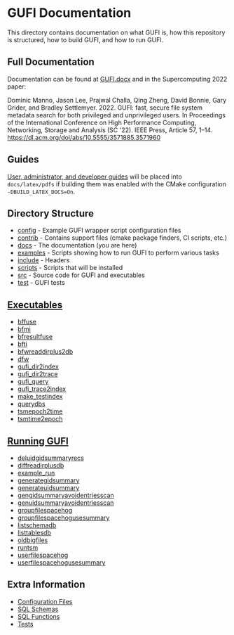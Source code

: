 # GUFI Documentation
This directory contains documentation on what GUFI is, how this repository is structured,
how to build GUFI, and how to run GUFI.

## Full Documentation
Documentation can be found at [GUFI.docx](GUFI.docx) and in the Supercomputing 2022 paper:

Dominic Manno, Jason Lee, Prajwal Challa, Qing Zheng, David Bonnie, Gary Grider, and Bradley Settlemyer. 2022. GUFI: fast, secure file system metadata search for both privileged and unprivileged users. In Proceedings of the International Conference on High Performance Computing, Networking, Storage and Analysis (SC '22). IEEE Press, Article 57, 1–14. https://dl.acm.org/doi/abs/10.5555/3571885.3571960

## Guides
[User, administrator, and developer guides](latex) will be placed into
`docs/latex/pdfs` if building them was enabled with the CMake
configuration `-DBUILD_LATEX_DOCS=On`.

## Directory Structure
- [config](/config)     - Example GUFI wrapper script configuration files
- [contrib](/contrib)   - Contains support files (cmake package finders, CI scripts, etc.)
- [docs](/docs)         - The documentation (you are here)
- [examples](/examples) - Scripts showing how to run GUFI to perform various tasks
- [include](/include)   - Headers
- [scripts](/scripts)   - Scripts that will be installed
- [src](/src)           - Source code for GUFI and executables
- [test](/test)         - GUFI tests

## [Executables](/src)
- [bffuse](bffuse)
- [bfmi](bfmi)
- [bfresultfuse](bfresultfuse)
- [bfti](bfti)
- [bfwreaddirplus2db](bfwreaddriplus2b)
- [dfw](dfw)
- [gufi_dir2index](gufi_dir2index)
- [gufi_dir2trace](gufi_dir2trace)
- [gufi_query](gufi_query)
- [gufi_trace2index](gufi_trace2index)
- [make_testindex](make_testindex)
- [querydbs](querydbs)
- [tsmepoch2time](tsmepoch2time)
- [tsmtime2epoch](tsmtime2epoch)

## [Running GUFI](/examples)
- [deluidgidsummaryrecs](/examples/deluidgidsummaryrecs)
- [diffreadirplusdb](/examples/diffreadirplusdb)
- [example_run](/examples/example_run)
- [generategidsummary](/examples/generategidsummary)
- [generateuidsummary](/examples/generateuidsummary)
- [gengidsummaryavoidentriesscan](/examples/gengidsummaryavoidentriesscan)
- [genuidsummaryavoidentriesscan](/examples/genuidsummaryavoidentriesscan)
- [groupfilespacehog](/examples/groupfilespacehog)
- [groupfilespacehogusesummary](/examples/groupfilespacehogusesummary)
- [listschemadb](/examples/listschemadb)
- [listtablesdb](/examples/listtablesdb)
- [oldbigfiles](/examples/oldbigfiles)
- [runtsm](/examples/runtsm)
- [userfilespacehog](/examples/userfilespacehog)
- [userfilespacehogusesummary](/examples/userfilespacehogusesummary)

## Extra Information
- [Configuration Files](config)
- [SQL Schemas](SQLSchemas)
- [SQL Functions](SQLFunctions)
- [Tests](tests)
